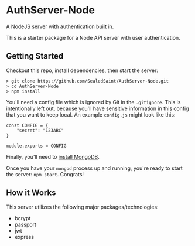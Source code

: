 # AuthServer-Node

A NodeJS server with authentication built in.

This is a starter package for a Node API server with user authentication.


## Getting Started

Checkout this repo, install dependencies, then start the server:

```
> git clone https://github.com/SealedSaint/AuthServer-Node.git
> cd AuthServer-Node
> npm install
```

You'll need a config file which is ignored by Git in the `.gitignore`. This is intentionally left out, because you'll have sensitive information in this config that you want to keep local. An example `config.js` might look like this:

```
const CONFIG = {
	"secret": "123ABC"
}

module.exports = CONFIG
```

Finally, you'll need to [install MongoDB](https://docs.mongodb.com/getting-started/shell/installation/).

Once you have your `mongod` process up and running, you're ready to start the server: `npm start`. Congrats!

## How it Works

This server utilizes the following major packages/technologies:

* bcrypt
* passport
* jwt
* express
